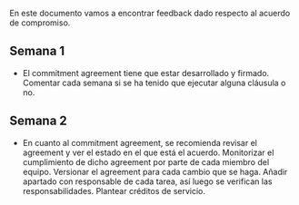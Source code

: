En este documento vamos a encontrar feedback dado respecto al acuerdo de compromiso.
## Semana 1
+ El commitment agreement tiene que estar desarrollado y firmado. Comentar cada semana si se ha tenido que ejecutar alguna cláusula o no. 

## Semana 2
+ En cuanto al commitment agreement, se recomienda revisar el agreement y ver el estado en el que está el acuerdo. Monitorizar el cumplimiento de dicho agreement por parte de cada miembro del equipo. Versionar el agreement para cada cambio que se haga. Añadir apartado con responsable de cada tarea, así luego se verifican las responsabilidades. Plantear créditos de servicio.